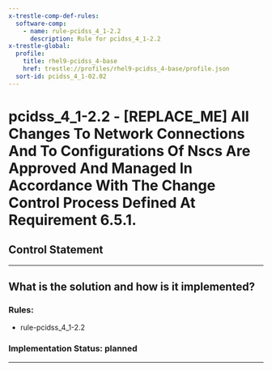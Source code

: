 ```yaml
---
x-trestle-comp-def-rules:
  software-comp:
    - name: rule-pcidss_4_1-2.2
      description: Rule for pcidss_4_1-2.2
x-trestle-global:
  profile:
    title: rhel9-pcidss_4-base
    href: trestle://profiles/rhel9-pcidss_4-base/profile.json
  sort-id: pcidss_4_1-02.02
---
```


# pcidss_4_1-2.2 - \[REPLACE_ME\] All Changes To Network Connections And To Configurations Of Nscs Are Approved And Managed In Accordance With The Change Control Process Defined At Requirement 6.5.1.

## Control Statement

______________________________________________________________________

## What is the solution and how is it implemented?

<!-- For implementation status enter one of: implemented, partial, planned, alternative, not-applicable -->

<!-- Note that the list of rules under ### Rules: is read-only and changes will not be captured after assembly to JSON -->

<!-- Add control implementation description here for control: pcidss_4_1-2.2 -->

### Rules:

  - rule-pcidss_4_1-2.2

### Implementation Status: planned

______________________________________________________________________
